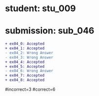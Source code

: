 # student: stu_009
# submission: sub_046

```diff
+ ex04_0: Accepted
+ ex04_1: Accepted
- ex04_2: Wrong Answer
- ex04_3: Wrong Answer
+ ex04_4: Accepted
+ ex04_5: Accepted
- ex04_6: Wrong Answer
+ ex04_7: Accepted
+ ex04_8: Accepted
```
#incorrect=3
#correct=6
